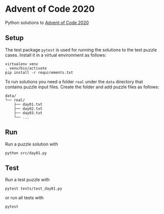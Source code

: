 # Advent of Code 2020

Python solutions to [Advent of Code 2020](https://adventofcode.com/2020)

## Setup

The test package `pytest` is used for running the solutions to the test puzzle cases.
Install it in a virtual environment as follows:

```
virtualenv venv
. venv/bin/activate
pip install -r requirements.txt 
```

To run solutions you need a folder `real` under the `data` directory that contains puzzle input files.
Create the folder and add puzzle files as follows:

```
data/
└── real/
    ├── day01.txt
    ├── day02.txt
    ├── day03.txt
    └── ...
```

## Run

Run a puzzle solution with

    python src/day01.py

## Test

Run a test puzzle with

    pytest tests/test_day01.py

or run all tests with

    pytest
